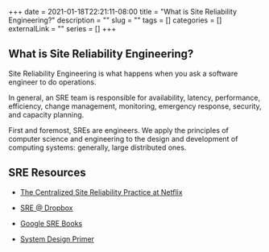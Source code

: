 +++
date = 2021-01-18T22:21:11-08:00
title = "What is Site Reliability Engineering?"
description = ""
slug = ""
tags = []
categories = []
externalLink = ""
series = []
+++

## What is Site Reliability Engineering?

Site Reliability Engineering is what happens when you ask a software engineer to do operations.

In general, an SRE team is responsible for availability, latency, performance, efficiency, change management, monitoring, emergency response, security, and capacity planning.

First and foremost, SREs are engineers. We apply the principles of computer science and engineering to the design and development of computing systems: generally, large distributed ones.

## SRE Resources

- [The Centralized Site Reliability Practice at Netflix](https://netflixtechblog.com/keeping-customers-streaming-the-centralized-site-reliability-practice-at-netflix-205cc37aa9fb)

- [SRE @ Dropbox](https://tammybutow.medium.com/graduating-from-bootcamp-and-interested-in-becoming-a-site-reliability-engineer-b69a38ce858b)

- [Google SRE Books](https://sre.google/books/)

- [System Design Primer](https://github.com/donnemartin/system-design-primer)